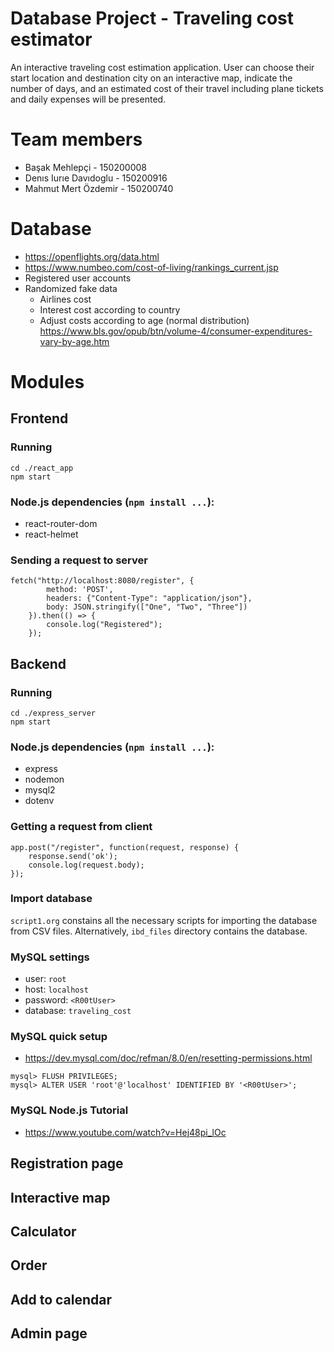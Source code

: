 # Database Project - Traveling cost estimator
  An interactive traveling cost estimation application. User can choose their start location and destination city on an interactive map, indicate the number of days, and an estimated cost of their travel including plane tickets and daily expenses will be presented.

# Team members
- Başak Mehlepçi - 150200008
- Denıs Iurıe Davıdoglu - 150200916
- Mahmut Mert Özdemir - 150200740

# Database
- https://openflights.org/data.html
- https://www.numbeo.com/cost-of-living/rankings_current.jsp
- Registered user accounts
- Randomized fake data
  + Airlines cost
  + Interest cost according to country
  + Adjust costs according to age (normal distribution)
	https://www.bls.gov/opub/btn/volume-4/consumer-expenditures-vary-by-age.htm
	
# Modules
## Frontend
### Running
```
cd ./react_app
npm start
```

### Node.js dependencies (`npm install ...`):
- react-router-dom
- react-helmet

### Sending a request to server
```
fetch("http://localhost:8080/register", {
		method: 'POST',
		headers: {"Content-Type": "application/json"},
		body: JSON.stringify(["One", "Two", "Three"])
	}).then(() => {
		console.log("Registered");
	});
```

## Backend
### Running
```
cd ./express_server
npm start
```

### Node.js dependencies (`npm install ...`):
- express
- nodemon
- mysql2
- dotenv

### Getting a request from client
```
app.post("/register", function(request, response) {
	response.send('ok');
	console.log(request.body);
});
```

### Import database
`script1.org` constains all the necessary scripts for importing the database from CSV files. Alternatively, `ibd_files` directory contains the database.

### MySQL settings
- user: `root`
- host: `localhost`
- password: `<R00tUser>`
- database: `traveling_cost`

### MySQL quick setup
- https://dev.mysql.com/doc/refman/8.0/en/resetting-permissions.html
```
mysql> FLUSH PRIVILEGES;
mysql> ALTER USER 'root'@'localhost' IDENTIFIED BY '<R00tUser>';
```

### MySQL Node.js Tutorial
- https://www.youtube.com/watch?v=Hej48pi_lOc

## Registration page
## Interactive map
## Calculator
## Order
## Add to calendar
## Admin page

